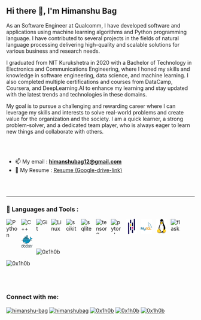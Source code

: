 
## Hi there 👋, I'm Himanshu Bag

As an Software Engineer at Qualcomm, I have developed software and applications using machine learning algorithms and Python programming language. I have contributed to several projects in the fields of natural language processing delivering high-quality and scalable solutions for various business and research needs.

I graduated from NIT Kurukshetra in 2020 with a Bachelor of Technology in Electronics and Communications Engineering, where I honed my skills and knowledge in software engineering, data science, and machine learning. I also completed multiple certifications and courses from DataCamp, Coursera, and DeepLearning.AI to enhance my learning and stay updated with the latest trends and technologies in these domains.

My goal is to pursue a challenging and rewarding career where I can leverage my skills and interests to solve real-world problems and create value for the organization and the society. I am a quick learner, a strong problem-solver, and a dedicated team player, who is always eager to learn new things and collaborate with others.

<br><br>
- 📫 My email : **himanshubag12@gmail.com**
- 📄 My Resume : [Resume (Google-drive-link)](https://drive.google.com/file/d/1PCyHsvbRkn-AmgMyjZOUVb8UsvgxujBw/view?usp=sharing)

<br><br>

---

### 🧰 Languages and Tools :

<img align="left" alt="Python" width="30px" style="padding-right:10px;" src="https://cdn.jsdelivr.net/gh/devicons/devicon/icons/python/python-plain.svg" />
<img align="left" alt="C++" width="30px" style="padding-right:10px;" src="https://cdn.jsdelivr.net/gh/devicons/devicon/icons/cplusplus/cplusplus-line.svg" />
<img align="left" alt="Git" width="30px" style="padding-right:10px;" src="https://cdn.jsdelivr.net/gh/devicons/devicon/icons/git/git-original.svg" />
<img align="left" alt="Linux" width="30px" style="padding-right:10px;" src="https://cdn.jsdelivr.net/gh/devicons/devicon/icons/linux/linux-original.svg" />
<img align="left" alt="scikit-learn" width="30px" style="padding-right:10px;" src="https://upload.wikimedia.org/wikipedia/commons/0/05/Scikit_learn_logo_small.svg" alt="scikit_learn" width="40" height="40"/>
<img align="left" alt="sqlite" width="30px" style="padding-right:10px;" src="https://www.vectorlogo.zone/logos/sqlite/sqlite-icon.svg" alt="sqlite" width="40" height="40"/> </a> 
<img align="left" alt="tensorflow" width="30px" style="padding-right:10px;" src="https://www.vectorlogo.zone/logos/tensorflow/tensorflow-icon.svg" alt="tensorflow" width="40" height="40"/> </a>
<img align="left" alt="pytorch" width="30px" style="padding-right:10px;" src="https://www.vectorlogo.zone/logos/pytorch/pytorch-icon.svg" alt="pytorch" width="40" height="40"/>
<img align="left" alt="pandas" width="30px" style="padding-right:10px;" src="https://raw.githubusercontent.com/devicons/devicon/2ae2a900d2f041da66e950e4d48052658d850630/icons/pandas/pandas-original.svg" alt="pandas" width="40" height="40"/>
<img align="left" alt="mySql" width="30px" style="padding-right:10px;" src="https://raw.githubusercontent.com/devicons/devicon/master/icons/mysql/mysql-original-wordmark.svg" alt="mysql" width="40" height="40"/>
<img align="left" alt="linux" width="30px" style="padding-right:10px;" src="https://raw.githubusercontent.com/devicons/devicon/master/icons/linux/linux-original.svg" alt="linux" width="40" height="40"/>
<img align="left" alt="flask" width="30px" style="padding-right:10px;" src="https://www.vectorlogo.zone/logos/pocoo_flask/pocoo_flask-icon.svg" alt="flask" width="40" height="40"/>
<img align="left" alt="docker" width="30px" style="padding-right:10px;" src="https://raw.githubusercontent.com/devicons/devicon/master/icons/docker/docker-original-wordmark.svg" alt="docker" width="40" height="40"/>
<br />




<br><br>

<p>
&nbsp;<img align="left" src="https://github-readme-stats.vercel.app/api?username=0x1h0b&show_icons=true&locale=en&layout=compact" alt="0x1h0b" />

<img align="" src="https://github-readme-stats.vercel.app/api/top-langs?username=0x1h0b&show_icons=true&locale=en&layout=compact" alt="0x1h0b" /></p>

<br><br>

<h3 align="left">Connect with me:</h3>
<p align="left">
<a href="https://linkedin.com/in/himanshu-bag" target="blank"><img align="center" src="https://raw.githubusercontent.com/rahuldkjain/github-profile-readme-generator/master/src/images/icons/Social/linked-in-alt.svg" alt="himanshu-bag" height="30" width="40" /></a>
<a href="https://kaggle.com/himanshubag" target="blank"><img align="center" src="https://raw.githubusercontent.com/rahuldkjain/github-profile-readme-generator/master/src/images/icons/Social/kaggle.svg" alt="himanshubag" height="30" width="40" /></a>
<a href="https://www.hackerrank.com/0x1h0b" target="blank"><img align="center" src="https://raw.githubusercontent.com/rahuldkjain/github-profile-readme-generator/master/src/images/icons/Social/hackerrank.svg" alt="0x1h0b" height="30" width="40" /></a>
<a href="https://www.leetcode.com/0x1h0b" target="blank"><img align="center" src="https://raw.githubusercontent.com/rahuldkjain/github-profile-readme-generator/master/src/images/icons/Social/leet-code.svg" alt="0x1h0b" height="30" width="40" /></a>
<a href="https://www.hackerearth.com/0x1h0b" target="blank"><img align="center" src="https://raw.githubusercontent.com/rahuldkjain/github-profile-readme-generator/master/src/images/icons/Social/hackerearth.svg" alt="0x1h0b" height="30" width="40" /></a>
</p>


